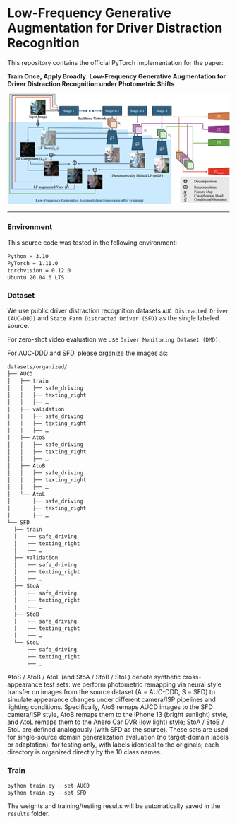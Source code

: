 
# Low-Frequency Generative Augmentation for Driver Distraction Recognition

This repository contains the official PyTorch implementation for the paper:

**Train Once, Apply Broadly: Low-Frequency Generative Augmentation for Driver Distraction Recognition under Photometric Shifts**

![Method Overview](ddr-lfga.png)

---

### Environment

This source code was tested in the following environment:

    Python = 3.10
    PyTorch = 1.11.0
    torchvision = 0.12.0
    Ubuntu 20.04.6 LTS
  
  ### Dataset

We use public driver distraction recognition datasets `AUC Distracted Driver (AUC-DDD)` and `State Farm Distracted Driver (SFD)` as the single labeled source.

For zero-shot video evaluation we use `Driver Monitoring Dataset (DMD)`.

For AUC-DDD and SFD, please organize the images as:
  ```
datasets/organized/
├── AUCD
│   ├── train
│   │   ├── safe_driving
│   │   ├── texting_right
│   │   ├── …
│   ├── validation
│   │   ├── safe_driving
│   │   ├── texting_right
│   │   ├── …
│   ├── AtoS
│   │   ├── safe_driving
│   │   ├── texting_right
│   │   ├── …
│   ├── AtoB
│   │   ├── safe_driving
│   │   ├── texting_right
│   │   ├── …
│   └── AtoL
│       ├── safe_driving
│       ├── texting_right
│       ├── …
└── SFD
    ├── train
    │   ├── safe_driving
    │   ├── texting_right
    │   ├── …
    ├── validation
    │   ├── safe_driving
    │   ├── texting_right
    │   ├── …
    ├── StoA
    │   ├── safe_driving
    │   ├── texting_right
    │   ├── …
    ├── StoB
    │   ├── safe_driving
    │   ├── texting_right
    │   ├── …
    └── StoL
        ├── safe_driving
        ├── texting_right
        ├── …
```

AtoS / AtoB / AtoL (and StoA / StoB / StoL) denote synthetic cross-appearance test sets: we perform photometric remapping via neural style transfer on images from the source dataset (A = AUC-DDD, S = SFD) to simulate appearance changes under different camera/ISP pipelines and lighting conditions. Specifically, AtoS remaps AUCD images to the SFD camera/ISP style, AtoB remaps them to the iPhone 13 (bright sunlight) style, and AtoL remaps them to the Anero Car DVR (low light) style; StoA / StoB / StoL are defined analogously (with SFD as the source). These sets are used for single-source domain generalization evaluation (no target-domain labels or adaptation), for testing only, with labels identical to the originals; each directory is organized directly by the 10 class names.

### Train

    python train.py --set AUCD
    python train.py --set SFD
   
The weights and training/testing results will be automatically saved in the `results` folder.
